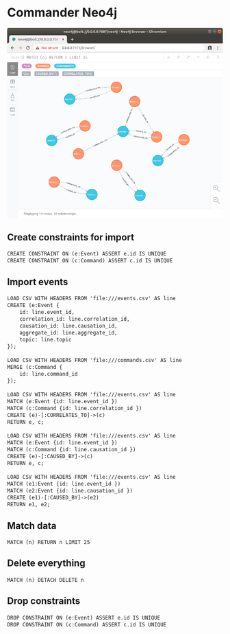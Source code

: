 # Commander Neo4j

![Neo4j Graph](resources/screenshot.png)

## Create constraints for import
```
CREATE CONSTRAINT ON (e:Event) ASSERT e.id IS UNIQUE
CREATE CONSTRAINT ON (c:Command) ASSERT c.id IS UNIQUE
```

## Import events
```
LOAD CSV WITH HEADERS FROM 'file:///events.csv' AS line
CREATE (e:Event {
    id: line.event_id,
    correlation_id: line.correlation_id,
    causation_id: line.causation_id,
    aggregate_id: line.aggregate_id,
    topic: line.topic
});

LOAD CSV WITH HEADERS FROM 'file:///commands.csv' AS line
MERGE (c:Command {
    id: line.command_id
});

LOAD CSV WITH HEADERS FROM 'file:///events.csv' AS line
MATCH (e:Event {id: line.event_id })
MATCH (c:Command {id: line.correlation_id })
CREATE (e)-[:CORRELATES_TO]->(c)
RETURN e, c;

LOAD CSV WITH HEADERS FROM 'file:///events.csv' AS line
MATCH (e:Event {id: line.event_id })
MATCH (c:Command {id: line.causation_id })
CREATE (e)-[:CAUSED_BY]->(c)
RETURN e, c;

LOAD CSV WITH HEADERS FROM 'file:///events.csv' AS line
MATCH (e1:Event {id: line.event_id })
MATCH (e2:Event {id: line.causation_id })
CREATE (e1)-[:CAUSED_BY]->(e2)
RETURN e1, e2;
```

## Match data

```
MATCH (n) RETURN n LIMIT 25
```

## Delete everything 
```
MATCH (n) DETACH DELETE n
```

## Drop constraints
```
DROP CONSTRAINT ON (e:Event) ASSERT e.id IS UNIQUE
DROP CONSTRAINT ON (c:Command) ASSERT c.id IS UNIQUE
```